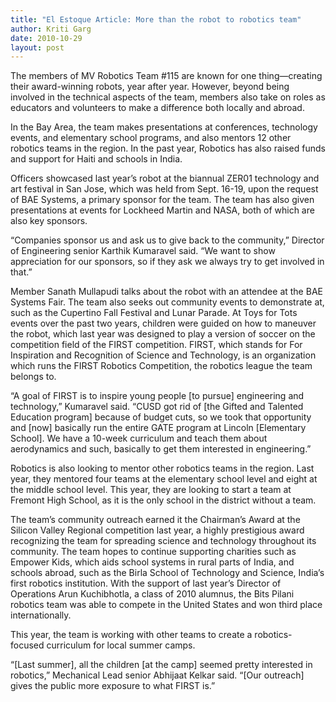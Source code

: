 ```yaml
---
title: "El Estoque Article: More than the robot to robotics team"
author: Kriti Garg
date: 2010-10-29
layout: post
---
```


The members of MV Robotics Team #115 are known for one thing—creating their
award-winning robots, year after year. However, beyond being involved in the
technical aspects of the team, members also take on roles as educators and
volunteers to make a difference both locally and abroad.

In the Bay Area, the team makes presentations at conferences, technology events,
and elementary school programs, and also mentors 12 other robotics teams in the
region. In the past year, Robotics has also raised funds and support for Haiti
and schools in India.

Officers showcased last year’s robot at the biannual ZER01 technology and art
festival in San Jose, which was held from Sept. 16-19, upon the request of BAE
Systems, a primary sponsor for the team. The team has also given presentations
at events for Lockheed Martin and NASA, both of which are also key sponsors.

“Companies sponsor us and ask us to give back to the community,” Director of
Engineering senior Karthik Kumaravel said. “We want to show appreciation for our
sponsors, so if they ask we always try to get involved in that.”

Member Sanath Mullapudi talks about the robot with an attendee at the BAE
Systems Fair. The team also seeks out community events to demonstrate at, such
as the Cupertino Fall Festival and Lunar Parade. At Toys for Tots events over
the past two years, children were guided on how to maneuver the robot, which
last year was designed to play a version of soccer on the competition field of
the FIRST competition. FIRST, which stands for For Inspiration and Recognition
of Science and Technology, is an organization which runs the FIRST Robotics
Competition, the robotics league the team belongs to.

“A goal of FIRST is to inspire young people [to pursue] engineering and
technology,” Kumaravel said. “CUSD got rid of [the Gifted and Talented Education
program] because of budget cuts, so we took that opportunity and [now] basically
run the entire GATE program at Lincoln [Elementary School]. We have a 10-week
curriculum and teach them about aerodynamics and such, basically to get them
interested in engineering.”

Robotics is also looking to mentor other robotics teams in the region. Last
year, they mentored four teams at the elementary school level and eight at the
middle school level. This year, they are looking to start a team at Fremont High
School, as it is the only school in the district without a team.

The team’s community outreach earned it the Chairman’s Award at the Silicon
Valley Regional competition last year, a highly prestigious award recognizing
the team for spreading science and technology throughout its community. The team
hopes to continue supporting charities such as Empower Kids, which aids school
systems in rural parts of India, and schools abroad, such as the Birla School of
Technology and Science, India’s first robotics institution. With the support of
last year’s Director of Operations Arun Kuchibhotla, a class of 2010 alumnus,
the Bits Pilani robotics team was able to compete in the United States and won
third place internationally.

This year, the team is working with other teams to create a robotics-focused
curriculum for local summer camps.

“[Last summer], all the children [at the camp] seemed pretty interested in
robotics,” Mechanical Lead senior Abhijaat Kelkar said. “[Our outreach] gives
the public more exposure to what FIRST is.”
